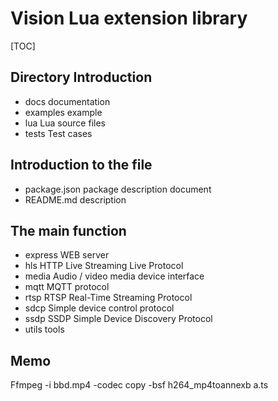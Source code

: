 # Vision Lua extension library

[TOC]

## Directory Introduction

- docs documentation
- examples example
- lua Lua source files
- tests Test cases

## Introduction to the file

- package.json package description document
- README.md description

## The main function

- express WEB server
- hls HTTP Live Streaming Live Protocol
- media Audio / video media device interface
- mqtt MQTT protocol
- rtsp RTSP Real-Time Streaming Protocol
- sdcp Simple device control protocol
- ssdp SSDP Simple Device Discovery Protocol
- utils tools

## Memo

Ffmpeg -i bbd.mp4 -codec copy -bsf h264_mp4toannexb a.ts